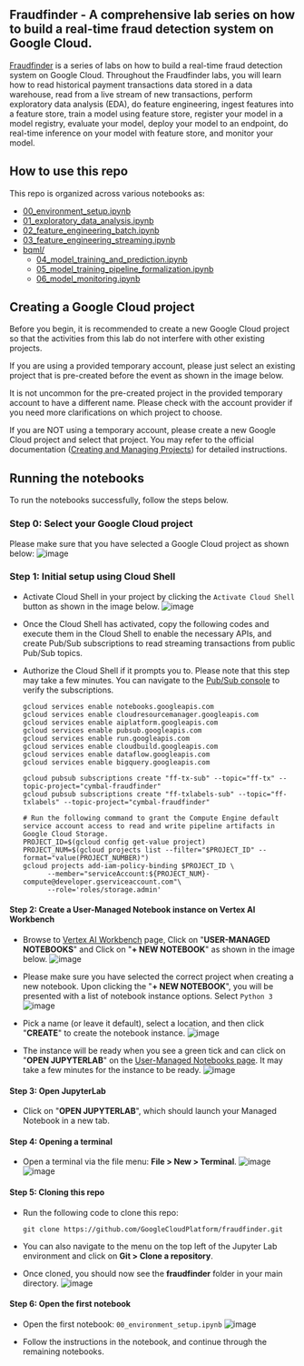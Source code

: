 ## Fraudfinder - A comprehensive lab series on how to build a real-time fraud detection system on Google Cloud.

[Fraudfinder](https://github.com/googlecloudplatform/fraudfinder) is a series of labs on how to build a real-time fraud detection system on Google Cloud. Throughout the Fraudfinder labs, you will learn how to read historical payment transactions data stored in a data warehouse, read from a live stream of new transactions, perform exploratory data analysis (EDA), do feature engineering, ingest features into a feature store, train a model using feature store, register your model in a model registry, evaluate your model, deploy your model to an endpoint, do real-time inference on your model with feature store, and monitor your model.


## How to use this repo

This repo is organized across various notebooks as:

* [00_environment_setup.ipynb](00_environment_setup.ipynb)
* [01_exploratory_data_analysis.ipynb](01_exploratory_data_analysis.ipynb)
* [02_feature_engineering_batch.ipynb](02_feature_engineering_batch.ipynb)
* [03_feature_engineering_streaming.ipynb](03_feature_engineering_streaming.ipynb)
* [bqml/](bqml/)
  * [04_model_training_and_prediction.ipynb](bqml/04_model_training_and_prediction.ipynb)
  * [05_model_training_pipeline_formalization.ipynb](bqml/05_model_training_pipeline_formalization.ipynb)
  * [06_model_monitoring.ipynb](bqml/06_model_monitoring.ipynb)

## Creating a Google Cloud project

Before you begin, it is recommended to create a new Google Cloud project so that the activities from this lab do not interfere with other existing projects. 

If you are using a provided temporary account, please just select an existing project that is pre-created before the event as shown in the image below.

It is not uncommon for the pre-created project in the provided temporary account to have a different name. Please check with the account provider if you need more clarifications on which project to choose.

If you are NOT using a temporary account, please create a new Google Cloud project and select that project. You may refer to the official documentation ([Creating and Managing Projects](https://cloud.google.com/resource-manager/docs/creating-managing-projects)) for detailed instructions.

## Running the notebooks

To run the notebooks successfully, follow the steps below.

### Step 0: Select your Google Cloud project
Please make sure that you have selected a Google Cloud project as shown below:
  ![image](./misc/images/select-project-dasher.png)

### Step 1: Initial setup using Cloud Shell

- Activate Cloud Shell in your project by clicking the `Activate Cloud Shell` button as shown in the image below.
  ![image](./misc/images/activate-cloud-shell.png)

- Once the Cloud Shell has activated, copy the following codes and execute them in the Cloud Shell to enable the necessary APIs, and create Pub/Sub subscriptions to read streaming transactions from public Pub/Sub topics.

- Authorize the Cloud Shell if it prompts you to. Please note that this step may take a few minutes. You can navigate to the [Pub/Sub console](https://console.cloud.google.com/cloudpubsub/subscription/) to verify the subscriptions. 

  ```shell
  gcloud services enable notebooks.googleapis.com
  gcloud services enable cloudresourcemanager.googleapis.com
  gcloud services enable aiplatform.googleapis.com
  gcloud services enable pubsub.googleapis.com
  gcloud services enable run.googleapis.com
  gcloud services enable cloudbuild.googleapis.com
  gcloud services enable dataflow.googleapis.com
  gcloud services enable bigquery.googleapis.com
  
  gcloud pubsub subscriptions create "ff-tx-sub" --topic="ff-tx" --topic-project="cymbal-fraudfinder"
  gcloud pubsub subscriptions create "ff-txlabels-sub" --topic="ff-txlabels" --topic-project="cymbal-fraudfinder"
  
  # Run the following command to grant the Compute Engine default service account access to read and write pipeline artifacts in Google Cloud Storage.
  PROJECT_ID=$(gcloud config get-value project)
  PROJECT_NUM=$(gcloud projects list --filter="$PROJECT_ID" --format="value(PROJECT_NUMBER)")
  gcloud projects add-iam-policy-binding $PROJECT_ID \
        --member="serviceAccount:${PROJECT_NUM}-compute@developer.gserviceaccount.com"\
        --role='roles/storage.admin'
  ```

#### Step 2: Create a User-Managed Notebook instance on Vertex AI Workbench

- Browse to [Vertex AI Workbench](https://console.cloud.google.com/vertex-ai/workbench/list/instances) page, Click on "**USER-MANAGED NOTEBOOKS**" and Click on "**+ NEW NOTEBOOK**" as shown in the image below.
  ![image](./misc/images/click-new-notebook.png)
  
- Please make sure you have selected the correct project when creating a new notebook. Upon clicking the "**+ NEW NOTEBOOK**", you will be presented with a list of notebook instance options. Select `Python 3`
  ![image](./misc/images/select-notebook-instance.png)

- Pick a name (or leave it default), select a location, and then click "**CREATE**" to create the notebook instance.
  ![image](./misc/images/create-notebook-instance.png)

- The instance will be ready when you see a green tick and can click on "**OPEN JUPYTERLAB**" on the [User-Managed Notebooks page](https://console.cloud.google.com/vertex-ai/workbench/list/instances). It may take a few minutes for the instance to be ready.
  ![image](./misc/images/notebook-instance-ready.png)

#### Step 3: Open JupyterLab
- Click on "**OPEN JUPYTERLAB**", which should launch your Managed Notebook in a new tab.

#### Step 4: Opening a terminal

- Open a terminal via the file menu: **File > New > Terminal**.
  ![image](./misc/images/file-new-terminal.png)
  ![image](./misc/images/terminal.png)
#### Step 5: Cloning this repo

- Run the following code to clone this repo:
  ```
  git clone https://github.com/GoogleCloudPlatform/fraudfinder.git
  ```

- You can also navigate to the menu on the top left of the Jupyter Lab environment and click on **Git > Clone a repository**.

- Once cloned, you should now see the **fraudfinder** folder in your main directory.
  ![image](./misc/images/git-clone-on-terminal.png)


#### Step 6: Open the first notebook

- Open the first notebook: `00_environment_setup.ipynb`
  ![image](./misc/images/open-notebook-00.png)

- Follow the instructions in the notebook, and continue through the remaining notebooks. 
